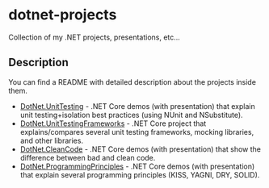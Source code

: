 # dotnet-projects
Collection of my .NET projects, presentations, etc...

## Description
You can find a README with detailed description about the projects inside them.
- [DotNet.UnitTesting](https://github.com/MTrajK/dotnet-projects/tree/main/DotNet.UnitTesting) - .NET Core demos (with presentation) that explain unit testing+isolation best practices (using NUnit and NSubstitute).
- [DotNet.UnitTestingFrameworks](https://github.com/MTrajK/dotnet-projects/tree/main/DotNet.UnitTestingFrameworks) - .NET Core project that explains/compares several unit testing frameworks, mocking libraries, and other libraries.
- [DotNet.CleanCode](https://github.com/MTrajK/dotnet-projects/tree/main/DotNet.CleanCode) - .NET Core demos (with presentation) that show the difference between bad and clean code.
- [DotNet.ProgrammingPrinciples](https://github.com/MTrajK/dotnet-projects/tree/main/DotNet.ProgrammingPrinciples) - .NET Core demos (with presentation) that explain several programming principles (KISS, YAGNI, DRY, SOLID).
